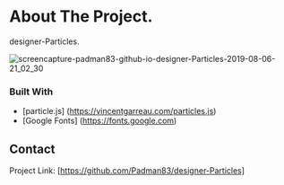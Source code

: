 # About The Project. 
designer-Particles.

![screencapture-padman83-github-io-designer-Particles-2019-08-06-21_02_30](https://user-images.githubusercontent.com/45048950/63102997-c6adbb80-bfae-11e9-8d69-388dcfa7adac.png)

### Built With
* [particle.js] (https://vincentgarreau.com/particles.js)
* [Google Fonts] (https://fonts.google.com)

## Contact

Project Link: [https://github.com/Padman83/designer-Particles]
